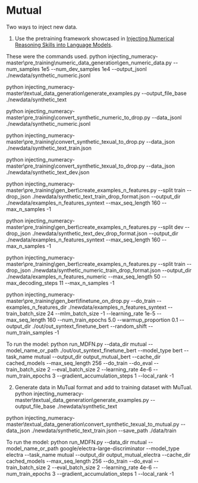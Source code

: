 # Mutual

Two ways to inject new data.
1. Use the pretraining framework showcased in [Injecting Numerical Reasoning Skills into Language Models](https://arxiv.org/pdf/2004.04487.pdf).

These were the commands used. 
python injecting_numeracy-master\pre_training\numeric_data_generation\gen_numeric_data.py
--num_samples 1e5 --num_dev_samples 1e4 --output_jsonl ./newdata/synthetic_numeric.jsonl

python injecting_numeracy-master\textual_data_generation\generate_examples.py --output_file_base ./newdata/synthetic_text

python injecting_numeracy-master\pre_training\convert_synthetic_numeric_to_drop.py --data_jsonl ./newdata/synthetic_numeric.jsonl

python injecting_numeracy-master\pre_training\convert_synthetic_texual_to_drop.py --data_json ./newdata/synthetic_text_train.json

python injecting_numeracy-master\pre_training\convert_synthetic_texual_to_drop.py --data_json ./newdata/synthetic_text_dev.json

python injecting_numeracy-master\pre_training\gen_bert\create_examples_n_features.py --split train --drop_json ./newdata/synthetic_text_train_drop_format.json --output_dir ./newdata/examples_n_features_syntext --max_seq_length 160 --max_n_samples -1

python injecting_numeracy-master\pre_training\gen_bert\create_examples_n_features.py --split dev --drop_json ./newdata/synthetic_text_dev_drop_format.json --output_dir ./newdata/examples_n_features_syntext --max_seq_length 160 --max_n_samples -1

python injecting_numeracy-master\pre_training\gen_bert\create_examples_n_features.py --split train --drop_json ./newdata/synthetic_numeric_train_drop_format.json --output_dir ./newdata/examples_n_features_numeric --max_seq_length 50 --max_decoding_steps 11 --max_n_samples -1

python injecting_numeracy-master\pre_training\gen_bert\finetune_on_drop.py
--do_train --examples_n_features_dir ./newdata/examples_n_features_syntext --train_batch_size 24 --mlm_batch_size -1 --learning_rate 1e-5  --max_seq_length 160 --num_train_epochs 5.0 --warmup_proportion 0.1 --output_dir ./out/out_syntext_finetune_bert --random_shift --num_train_samples -1

To run the model:
python run_MDFN.py --data_dir mutual --model_name_or_path ./out/out_syntext_finetune_bert --model_type bert --task_name mutual --output_dir output_mutual_bert --cache_dir cached_models --max_seq_length 256 --do_train --do_eval --train_batch_size 2 --eval_batch_size 2 --learning_rate 4e-6 --num_train_epochs 3 --gradient_accumulation_steps 1 --local_rank -1


2. Generate data in MuTual format and add to training dataset with MuTual.
python injecting_numeracy-master\textual_data_generation\generate_examples.py --output_file_base ./newdata/synthetic_text

python injecting_numeracy-master\textual_data_generation\convert_synthetic_texual_to_mutual.py --data_json ./newdata/synthetic_text_train.json --save_path ./data/train

To run the model:
python run_MDFN.py --data_dir mutual --model_name_or_path google/electra-large-discriminator --model_type electra --task_name mutual --output_dir output_mutual_electra --cache_dir cached_models --max_seq_length 256 --do_train --do_eval --train_batch_size 2 --eval_batch_size 2 --learning_rate 4e-6 --num_train_epochs 3 --gradient_accumulation_steps 1 --local_rank -1